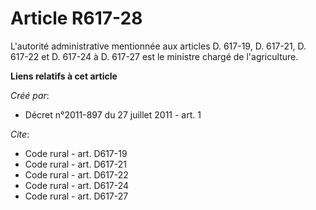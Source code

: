 # Article R617-28

L'autorité administrative mentionnée aux articles D. 617-19, D. 617-21, D. 617-22 et D. 617-24 à D. 617-27 est le ministre
chargé de l'agriculture.

**Liens relatifs à cet article**

_Créé par_:

  - Décret n°2011-897 du 27 juillet 2011 - art. 1

_Cite_:

  - Code rural - art. D617-19
  - Code rural - art. D617-21
  - Code rural - art. D617-22
  - Code rural - art. D617-24
  - Code rural - art. D617-27
